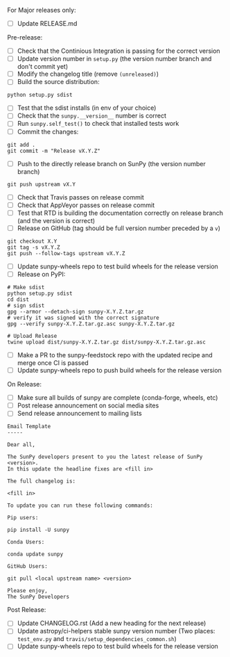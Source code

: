 For Major releases only:
- [ ] Update RELEASE.md

Pre-release:
- [ ] Check that the Continious Integration is passing for the correct version
- [ ] Update version number in `setup.py` (the version number branch and don't commit yet)
- [ ] Modify the changelog title (remove `(unreleased)`)
- [ ] Build the source distribution:
```
python setup.py sdist
```
- [ ] Test that the sdist installs (in env of your choice)
- [ ] Check that the `sunpy.__version__` number is correct
- [ ] Run `sunpy.self_test()` to check that installed tests work
- [ ] Commit the changes: 
```
git add .
git commit -m "Release vX.Y.Z"
```
- [ ] Push to the directly release branch on SunPy (the version number branch)
```
git push upstream vX.Y
```
- [ ] Check that Travis passes on release commit
- [ ] Check that AppVeyor passes on release commit
- [ ] Test that RTD is building the documentation correctly on release branch (and the version is correct)
- [ ] Release on GitHub (tag should be full version number preceded by a `v`)
```
git checkout X.Y
git tag -s vX.Y.Z
git push --follow-tags upstream vX.Y.Z
```
- [ ] Update sunpy-wheels repo to test build wheels for the release version
- [ ] Release on PyPI:
```
# Make sdist
python setup.py sdist
cd dist
# sign sdist
gpg --armor --detach-sign sunpy-X.Y.Z.tar.gz
# verify it was signed with the correct signature
gpg --verify sunpy-X.Y.Z.tar.gz.asc sunpy-X.Y.Z.tar.gz

# Upload Release
twine upload dist/sunpy-X.Y.Z.tar.gz dist/sunpy-X.Y.Z.tar.gz.asc
```
- [ ] Make a PR to the sunpy-feedstock repo with the updated recipe and merge once CI is passed
- [ ] Update sunpy-wheels repo to push build wheels for the release version

On Release:
- [ ] Make sure all builds of sunpy are complete (conda-forge, wheels, etc)
- [ ] Post release announcement on social media sites
- [ ] Send release announcement to mailing lists
``` 
Email Template
-----

Dear all,

The SunPy developers present to you the latest release of SunPy <version>.
In this update the headline fixes are <fill in>

The full changelog is:

<fill in>

To update you can run these following commands:

Pip users:

pip install -U sunpy

Conda Users:

conda update sunpy

GitHub Users:

git pull <local upstream name> <version>

Please enjoy,
The SunPy Developers
```
Post Release:
- [ ] Update CHANGELOG.rst (Add a new heading for the next release)
- [ ] Update astropy/ci-helpers stable sunpy version number (Two places: `test_env.py` and `travis/setup_dependencies_common.sh`)
- [ ] Update sunpy-wheels repo to test build wheels for the release version
